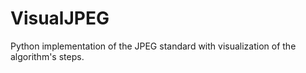 # VisualJPEG
Python implementation of the JPEG standard with visualization of the algorithm's steps.
